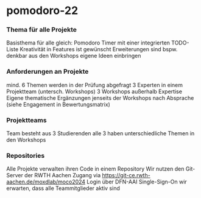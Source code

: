 # pomodoro-22

### Thema für alle Projekte
Basisthema für alle gleich: Pomodoro Timer mit einer integrierten TODO-Liste
Kreativität in Features ist gewünscht
Erweiterungen sind bspw. denkbar aus den Workshops
eigene Ideen einbringen

### Anforderungen an Projekte 
mind. 6 Themen werden in der Prüfung abgefragt
3 Experten in einem Projektteam (untersch. Workshops)
3 Workshops außerhalb Expertise
Eigene thematische Ergänzungen jenseits der Workshops nach Absprache (siehe Engagement in Bewertungsmatrix)

### Projektteams
Team besteht aus 3 Studierenden
alle 3 haben unterschiedliche Themen in den Workshops

### Repositories
Alle Projekte verwalten ihren Code in einem Repository
Wir nutzen den Git-Server der RWTH Aachen
Zugang via https://git-ce.rwth-aachen.de/moxdlab/moco2024
Login über DFN-AAI Single-Sign-On
wir erwarten, dass alle Teammitglieder aktiv sind
